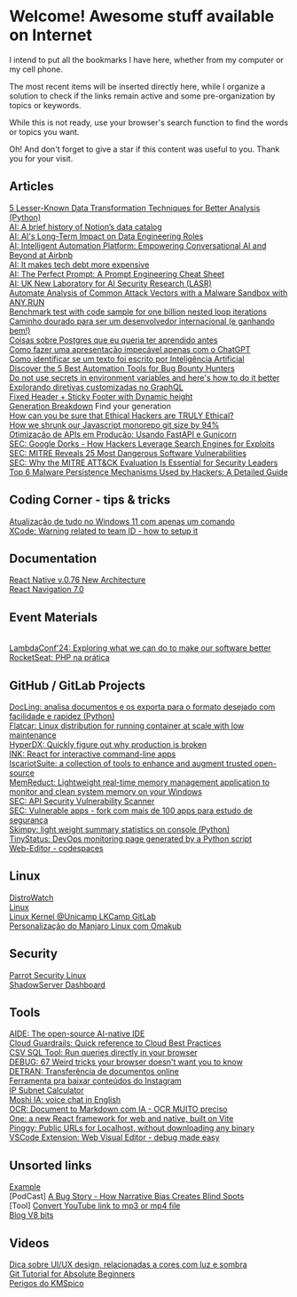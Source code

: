 # Welcome! Awesome stuff available on Internet

I intend to put all the bookmarks I have here, whether from my computer or my cell phone.

The most recent items will be inserted directly here, while I organize a solution to check if the links remain active and some pre-organization by topics or keywords.

While this is not ready, use your browser's search function to find the words or topics you want.

Oh! And don't forget to give a star if this content was useful to you. Thank you for your visit.

## Articles
[5 Lesser-Known Data Transformation Techniques for Better Analysis (Python)](https://www.kdnuggets.com/5-lesser-known-data-transformation-techniques-for-better-analysis)
<br>[AI: A brief history of Notion’s data catalog](https://www.notion.so/blog/a-brief-history-of-notions-data-catalog)
<br>[AI: AI's Long-Term Impact on Data Engineering Roles](https://dagster.io/blog/ai-and-data-engineering-roles)
<br>[AI: Intelligent Automation Platform: Empowering Conversational AI and Beyond at Airbnb](https://medium.com/airbnb-engineering/intelligent-automation-platform-empowering-conversational-ai-and-beyond-at-airbnb-869c44833ff2)
<br>[AI: It makes tech debt more expensive](https://www.gauge.sh/blog/ai-makes-tech-debt-more-expensive)
<br>[AI: The Perfect Prompt: A Prompt Engineering Cheat Sheet](https://medium.com/the-generator/the-perfect-prompt-prompt-engineering-cheat-sheet-d0b9c62a2bba)
<br>[AI: UK New Laboratory for AI Security Research (LASR)](https://www.linkedin.com/comm/pulse/uk-announces-new-laboratory-ai-security-research-ntvbe)
<br>[Automate Analysis of Common Attack Vectors with a Malware Sandbox with ANY.RUN](https://www.linkedin.com/pulse/automate-analysis-common-attack-vectors-malware-sandbox-j5s4c/)
<br>[Benchmark test with code sample for one billion nested loop iterations](https://benjdd.com/languages/)
<br>[Caminho dourado para ser um desenvolvedor internacional (e ganhando bem!)](https://igor.marcossi.com/caminho-dourado)
<br>[Coisas sobre Postgres que eu queria ter aprendido antes](https://challahscript.com/what_i_wish_someone_told_me_about_postgres)
<br>[Como fazer uma apresentação impecável apenas com o ChatGPT](https://forbes.com.br/forbes-tech/2024/11/como-fazer-uma-apresentacao-impecavel-apenas-com-o-chatgpt)
<br>[Como identificar se um texto foi escrito por Inteligência Artificial](https://forbes.com.br/forbes-tech/2024/11/como-identificar-se-um-texto-foi-escrito-por-inteligencia-artificial)
<br>[Discover the 5 Best Automation Tools for Bug Bounty Hunters](https://www.linkedin.com/pulse/discover-5-best-automation-tools-bug-bounty-hunters-qxghc/)
<br>[Do not use secrets in environment variables and here's how to do it better](https://www.nodejs-security.com/blog/do-not-use-secrets-in-environment-variables-and-here-is-how-to-do-it-better)
<br>[Explorando diretivas customizadas no GraphQL](https://medium.com/profusion-engineering/explorando-diretivas-customizadas-no-graphql-d7830eb675e4)
<br>[Fixed Header + Sticky Footer with Dynamic height](https://medium.com/@DivyanshBatham/fixed-header-sticky-footer-with-dynamic-height-947f6669b981)
<br>[Generation Breakdown](https://www.usatoday.com/story/graphics/2024/10/08/generation-names-years-explained/74701974007/) Find your generation
<br>[How can you be sure that Ethical Hackers are TRULY Ethical?](https://www.linkedin.com/comm/pulse/how-can-you-sure-ethical-hackers-truly-the-cyber-security-hub-mep7e)
<br>[How we shrunk our Javascript monorepo git size by 94%](https://www.jonathancreamer.com/how-we-shrunk-our-git-repo-size-by-94-percent/)
<br>[Otimização de APIs em Produção: Usando FastAPI e Gunicorn](https://medium.com/data-hackers/otimiza%C3%A7%C3%A3o-de-apis-em-produ%C3%A7%C3%A3o-usando-fastapi-e-gunicorn-3eec9bd24ef4)
<br>[SEC: Google Dorks - How Hackers Leverage Search Engines for Exploits](https://www.linkedin.com/comm/pulse/google-dorks-how-hackers-leverage-search-engines-exploits-nwlgc)
<br>[SEC: MITRE Reveals 25 Most Dangerous Software Vulnerabilities](https://www.linkedin.com/comm/pulse/mitre-reveals-25-most-dangerous-software-vulnerabilities-sqb8e)
<br>[SEC: Why the MITRE ATT&CK Evaluation Is Essential for Security Leaders](https://www.linkedin.com/comm/pulse/why-mitre-attck-evaluation-essential-security-leaders-eqq6c)
<br>[Top 6 Malware Persistence Mechanisms Used by Hackers: A Detailed Guide](https://www.linkedin.com/comm/pulse/top-6-malware-persistence-mechanisms-used-hackers-detailed-ey45c)

## Coding Corner - tips & tricks
[Atualização de tudo no Windows 11 com apenas um comando](https://www.techtudo.com.br/dicas-e-tutoriais/2024/10/como-atualizar-todos-os-aplicativos-do-windows-com-apenas-um-comando-edsoftwares.ghtml)
<br>[XCode: Warning related to team ID - how to setup it](https://stackoverflow.com/questions/56616238/warning-for-xcode-capabilities-for-project-may-not-function-correctly-because)

## Documentation
[React Native v.0.76 New Architecture](https://reactnative.dev/blog/2024/10/23/the-new-architecture-is-here)
<br>[React Navigation 7.0](https://reactnavigation.org/blog/2024/11/06/react-navigation-7.0/)

## Event Materials
<br>[LambdaConf'24: Exploring what we can do to make our software better](https://v5.chriskrycho.com/elsewhere/seeing-like-a-programmer/)
<br>[RocketSeat: PHP na prática](https://efficient-sloth-d85.notion.site/PHP-Na-pr-tica-1a9130cb4e424706a03435bdb36e4205)

## GitHub / GitLab Projects
[DocLing: analisa documentos e os exporta para o formato desejado com facilidade e rapidez (Python)](https://github.com/DS4SD/docling)
<br>[Flatcar: Linux distribution for running container at scale with low maintenance](https://github.com/flatcar/Flatcar)
<br>[HyperDX: Quickly figure out why production is broken](https://github.com/hyperdxio/hyperdx/tree/v2)
<br>[INK: React for interactive command-line apps](https://github.com/vadimdemedes/ink)
<br>[IscariotSuite: a collection of tools to enhance and augment trusted open-source](https://gitlab.com/badsectorlabs/iscariot-suite)
<br>[MemReduct: Lightweight real-time memory management application to monitor and clean system memory on your Windows](https://github.com/henrypp/memreduct)
<br>[SEC: API Security Vulnerability Scanner](https://github.com/cerberauth/vulnapi)
<br>[SEC: Vulnerable apps - fork com mais de 100 apps para estudo de segurança](https://github.com/vulnerable-apps)
<br>[Skimpy: light weight summary statistics on console (Python)](https://github.com/aeturrell/skimpy)
<br>[TinyStatus: DevOps monitoring page generated by a Python script](https://github.com/harsxv/tinystatus)
<br>[Web-Editor - codespaces](https://docs.github.com/en/codespaces/developing-in-codespaces/web-based-editor)

## Linux
[DistroWatch](https://distrowatch.com)
<br>[Linux](https://www.linux.com)
<br>[Linux Kernel @Unicamp LKCamp GitLab](https://lkcamp.gitlab.io/lkcamp_docs/)
<br>[Personalização do Manjaro Linux com Omakub](https://www.akitaonrails.com/2024/10/30/omakub-pra-manjaro-e-archwsl)

## Security
[Parrot Security Linux](https://parrotsec.org)
<br>[ShadowServer Dashboard](https://dashboard.shadowserver.org/#web-cves)

## Tools
[AIDE: The open-source AI-native IDE](https://aide.dev)
<br>[Cloud Guardrails: Quick reference to Cloud Best Practices](https://www.cloudguardrails.com)
<br>[CSV SQL Tool: Run queries directly in your browser](https://csvsqltool.com)
<br>[DEBUG: 67 Weird tricks your browser doesn't want you to know](https://alan.norbauer.com/articles/browser-debugging-tricks)
<br>[DETRAN: Transferência de documentos online](https://www.transferenciadigital.detran.sp.gov.br)
<br>[Ferramenta pra baixar conteúdos do Instagram](https://snapinsta.app/pt)
<br>[IP Subnet Calculator](https://www.calculator.net/ip-subnet-calculator.html)
<br>[Moshi IA: voice chat in English](https://moshi.chat/?queue_id=talktomoshi)
<br>[OCR: Document to Markdown com IA - OCR MUITO preciso](https://llamaocr.com)
<br>[One: a new React framework for web and native, built on Vite](https://onestack.dev)
<br>[Pinggy: Public URLs for Localhost, without downloading any binary](https://pinggy.io)
<br>[VSCode Extension: Web Visual Editor - debug made easy](https://marketplace.visualstudio.com/items?itemName=Urin.vscode-web-visual-editor)

## Unsorted links
[Example](http://www.example.com)
<br>\[PodCast\] [A Bug Story - How Narrative Bias Creates Blind Spots](https://spec.fm/podcasts/developer-tea/167202)
<br>\[Tool\] [Convert YouTube link to mp3 or mp4 file](https://youtube-to-mp3.org/mp3-convert/)
<br>[Blog V8 bits](https://v8bits.blogspot.com/)

## Videos
[Dica sobre UI/UX design, relacionadas a cores com luz e sombra](https://youtube.com/shorts/8_mq15b7CeI?si=_X1fiBpHpLsLiML3)
<br>[Git Tutorial for Absolute Beginners](https://www.youtube.com/watch?v=CvUiKWv2-C0)
<br>[Perigos do KMSpico](https://m.youtube.com/watch?v=sEU1CfOV-LA)